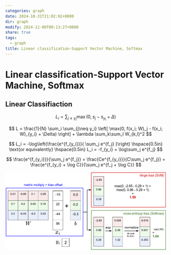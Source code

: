 ```yaml
---
categories: graph
date: 2024-10-31T21:02:02+0800
dir: graph
modify: 2024-12-06T00:13:27+0800
share: true
tags:
  - graph
title: Linear classification-Support Vector Machine, Softmax
---
```


# Linear classification-Support Vector Machine, Softmax

## Linear Classifiaction

$$
L_i = \sum_{j\neq y_i} \max(0, s_j - s_{y_i} + \Delta)
$$

$$
L = \frac{1}{N} \sum_i \sum_{j\neq y_i} \left[ \max(0, f(x_i; W)_j - f(x_i; W)_{y_i} + \Delta) \right] + \lambda \sum_k\sum_l W_{k,l}^2
$$

$$
L_i = -\log\left(\frac{e^{f_{y_i}}}{ \sum_j e^{f_j} }\right) \hspace{0.5in} \text{or equivalently} \hspace{0.5in} L_i = -f_{y_i} + \log\sum_j e^{f_j}
$$

$$
\frac{e^{f_{y_i}}}{\sum_j e^{f_j}}
= \frac{Ce^{f_{y_i}}}{C\sum_j e^{f_j}}
= \frac{e^{f_{y_i} + \log C}}{\sum_j e^{f_j + \log C}}
$$

![Pasted image 20241031210509.png](../assets/images/Pasted%20image%2020241031210509.png)